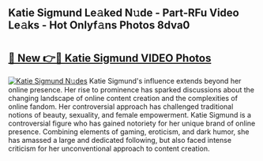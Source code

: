 ## Katie Sigmund Le𝚊ked N𝚞de - Part-RFu Video Le𝚊ks - Hot Onlyf𝚊ns Photos 8dva0

# <h2><a href="http://ab55879.deff.icu/?id=Katie+Sigmund">🔗 New 👉🔴 Katie Sigmund VIDEO Photos</a></h2>

[![Katie Sigmund N𝚞des](https://i.imgur.com/rIISA9y.gif)](http://ab55879.deff.icu/?id=Katie+Sigmund)
Katie Sigmund's influence extends beyond her online presence. Her rise to prominence has sparked discussions about the changing landscape of online content creation and the complexities of online fandom. Her controversial approach has challenged traditional notions of beauty, sexuality, and female empowerment. Katie Sigmund is a controversial figure who has gained notoriety for her unique brand of online presence. Combining elements of gaming, eroticism, and dark humor, she has amassed a large and dedicated following, but also faced intense criticism for her unconventional approach to content creation.
